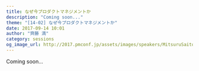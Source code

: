 ```yaml
---
title: なぜ今プロダクトマネジメントか
description: "Coming soon..."
theme: "[14-02] なぜ今プロダクトマネジメントか"
date: 2017-09-14 10:01
author: "齊藤 満"
category: sessions
og_image_url: http://2017.pmconf.jp/assets/images/speakers/MitsuruSaito.jpeg
---
```

Coming soon...

